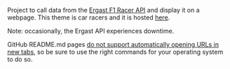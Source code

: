 Project to call data from the <a href="https://ergast.com/mrd/">Ergast F1 Racer API</a> and display it on a webpage. This theme is car racers and it is hosted <a href="https://astounding-marigold-7ec659.netlify.app/">here</a>. 

Note: occasionally, the Ergast API experiences downtime.

GitHub README.md pages <a href="https://stackoverflow.com/questions/41915571/open-link-in-new-tab-with-github-markdown-using-target-blank">do not support automatically opening URLs in new tabs</a>, so be sure to use the right commands for your operating system to do so.
